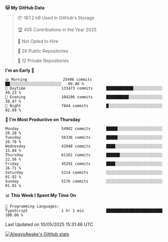 <!--START_SECTION:waka-->
**🐱 My GitHub Data** 

> 📦 167.2 kB Used in GitHub's Storage 
 > 
> 🏆 405 Contributions in the Year 2025
 > 
> 🚫 Not Opted to Hire
 > 
> 📜 26 Public Repositories 
 > 
> 🔑 12 Private Repositories 
 > 
**I'm an Early 🐤** 

```text
🌞 Morning                25496 commits       ██░░░░░░░░░░░░░░░░░░░░░░░   09.40 % 
🌆 Daytime                133473 commits      ████████████░░░░░░░░░░░░░   49.23 % 
🌃 Evening                104296 commits      ██████████░░░░░░░░░░░░░░░   38.47 % 
🌙 Night                  7844 commits        █░░░░░░░░░░░░░░░░░░░░░░░░   02.89 % 
```
📅 **I'm Most Productive on Thursday** 

```text
Monday                   54982 commits       █████░░░░░░░░░░░░░░░░░░░░   20.28 % 
Tuesday                  56336 commits       █████░░░░░░░░░░░░░░░░░░░░   20.78 % 
Wednesday                42948 commits       ████░░░░░░░░░░░░░░░░░░░░░   15.84 % 
Thursday                 61162 commits       ██████░░░░░░░░░░░░░░░░░░░   22.56 % 
Friday                   45291 commits       ████░░░░░░░░░░░░░░░░░░░░░   16.71 % 
Saturday                 5214 commits        ░░░░░░░░░░░░░░░░░░░░░░░░░   01.92 % 
Sunday                   5176 commits        ░░░░░░░░░░░░░░░░░░░░░░░░░   01.91 % 
```


📊 **This Week I Spent My Time On** 

```text
💬 Programming Languages: 
TypeScript               1 hr 1 min          █████████████████████████   100.00 % 
```


 Last Updated on 10/05/2025 15:31:46 UTC
<!--END_SECTION:waka-->

[![AlwaysAwake's GitHub stats](https://github-readme-stats.vercel.app/api?username=AlwaysAwake&show_icons=true&theme=github_dark&count_private=true)](https://github.com/AlwaysAwake/AlwaysAwake)
